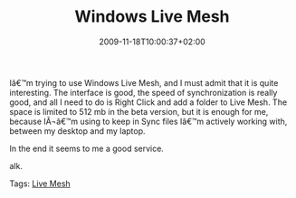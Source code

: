 ﻿---
title: "Windows Live Mesh"
description: ""
date: 2009-11-18T10:00:37+02:00
draft: false
tags: [General]
categories: [General]
---
Iâ€™m trying to use Windows Live Mesh, and I must admit that it is quite interesting. The interface is good, the speed of synchronization is really good, and all I need to do is Right Click and add a folder to Live Mesh. The space is limited to 512 mb in the beta version, but it is enough for me, because IÃ¬â€™m using to keep in Sync files Iâ€™m actively working with, between my desktop and my laptop.

In the end it seems to me a good service.

alk.

Tags: [Live Mesh](http://technorati.com/tag/Live%20Mesh)
